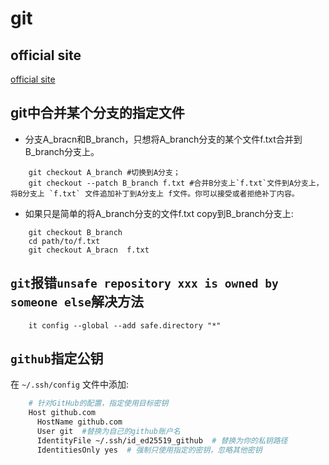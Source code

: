 # **git**

## official site

[official site](https://git-scm.com/)

## git中合并某个分支的指定文件

- 分支A_bracn和B_branch，只想将A_branch分支的某个文件f.txt合并到B_branch分支上。

```shell
    git checkout A_branch #切换到A分支；
    git checkout --patch B_branch f.txt #合并B分支上`f.txt`文件到A分支上，将B分支上 `f.txt` 文件追加补丁到A分支上 f文件。你可以接受或者拒绝补丁内容。
```

- 如果只是简单的将A_branch分支的文件f.txt copy到B_branch分支上:

```shell
    git checkout B_branch
    cd path/to/f.txt
    git checkout A_bracn  f.txt
```

## `git`报错`unsafe repository xxx is owned by someone else`解决方法

```shell
    it config --global --add safe.directory "*"
```

## `github`指定公钥

在 `~/.ssh/config` 文件中添加:

```bash
    # 针对GitHub的配置，指定使用目标密钥
    Host github.com
      HostName github.com
      User git  #替换为自己的github账户名
      IdentityFile ~/.ssh/id_ed25519_github  # 替换为你的私钥路径
      IdentitiesOnly yes  # 强制只使用指定的密钥，忽略其他密钥
```